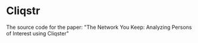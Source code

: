 # Cliqstr
The source code for the paper: "The Network You Keep: Analyzing Persons of Interest using Cliqster"
